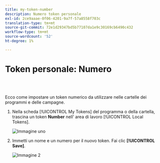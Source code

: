 ```yaml
---
title: my-token-number
description: Numero token personale
exl-id: 2ce9aaae-0f06-4201-9a7f-57a8558f703c
translation-type: tm+mt
source-git-commit: 72e1d29347bd5b77107da1e9c30169cb6490c432
workflow-type: tm+mt
source-wordcount: '52'
ht-degree: 1%

---
```


# Token personale: Numero

<br> 

Ecco come impostare un token numerico da utilizzare nelle cartelle dei programmi e delle campagne.

1. Nella scheda [!UICONTROL My Tokens] del programma o della cartella, trascina un token **Number** nell’ area di lavoro [!UICONTROL Local Tokens].

   ![Immagine uno](/help/sky/assets/my-tokens/my-token-number/my-token-number-1.png)

1. Immetti un nome e un numero per il nuovo token. Fai clic **[!UICONTROL Save]**.

   ![Immagine 2](/help/sky/assets/my-tokens/my-token-number/my-token-number-2.png)
